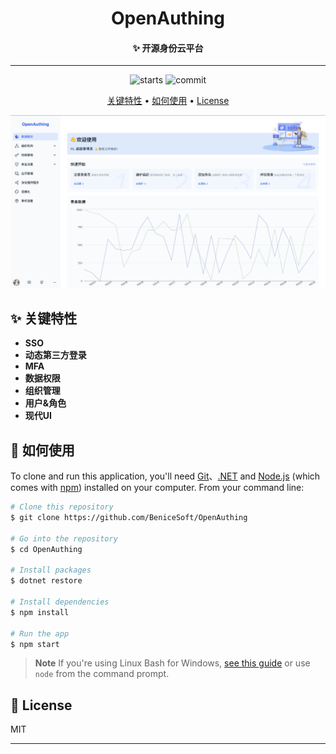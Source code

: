 <h1 align="center">
  OpenAuthing
  <br>
</h1>
<h4 align="center">
  ✨ 开源身份云平台
</h4>

---

<p align="center">
    <img src="https://img.shields.io/github/stars/BeniceSoft/OpenAuthing"
         alt="starts">
    <img src="https://img.shields.io/github/last-commit/BeniceSoft/OpenAuthing/master.svg?logo=github&logoColor=green&label=commit"
        alt="commit"/>
</p>

<p align="center">
  <a href="#key-features">关键特性</a> •
  <a href="#how-to-use">如何使用</a> •
  <a href="#license">License</a>
</p>

![screenshot](./screenshots/home.png)

## ✨ 关键特性

* **SSO**
* **动态第三方登录**
* **MFA**
* **数据权限**
* **组织管理**
* **用户&角色**
* **现代UI**

## 🔧 如何使用

To clone and run this application, you'll need [Git](https://git-scm.com)、[.NET](https://dot.net) and [Node.js](https://nodejs.org/en/download/) 
(which comes
with [npm](http://npmjs.com)) installed on your computer. From your command line:

```bash
# Clone this repository
$ git clone https://github.com/BeniceSoft/OpenAuthing

# Go into the repository
$ cd OpenAuthing

# Install packages
$ dotnet restore

# Install dependencies
$ npm install

# Run the app
$ npm start
```

> **Note**
> If you're using Linux Bash for
> Windows, [see this guide](https://www.howtogeek.com/261575/how-to-run-graphical-linux-desktop-applications-from-windows-10s-bash-shell/) or use `node`
> from the command prompt.

## 🪪 License

MIT

---

